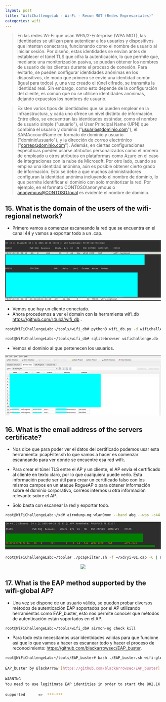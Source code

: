 ```yaml
---
layout: post
title: "WifiChallengeLab - Wi-Fi - Recon MGT (Redes Empresariales)"
categories: wifi
---
```


>En las redes Wi-Fi que usan WPA/2-Enterprise (WPA MGT), las identidades se utilizan para autenticar a los usuarios y dispositivos que intentan conectarse, funcionando como el nombre de usuario al iniciar sesión. Por diseño, estas identidades se envían antes de establecer el túnel TLS que cifra la autenticación, lo que permite que, mediante una monitorización pasiva, se puedan obtener los nombres de usuario de los clientes durante el proceso de conexión. Para evitarlo, se pueden configurar identidades anónimas en los dispositivos, de modo que primero se envíe una identidad común (igual para todos) y, una vez creado el túnel cifrado, se transmita la identidad real. Sin embargo, como esto depende de la configuración del cliente, es común que no se utilicen identidades anónimas, dejando expuestos los nombres de usuario.

>Existen varios tipos de identidades que se pueden emplear en la infraestructura, y cada uno ofrece un nivel distinto de información. Entre ellos, se encuentran las identidades estándar, como el nombre de usuario simple ("usuario"), el User Principal Name (UPN) que combina el usuario y dominio ("usuario@dominio.com"), el SAMAccountName en formato de dominio y usuario ("dominio\usuario"), y la dirección de correo electrónico ("correo@dominio.com"). Además, en ciertas configuraciones específicas pueden usarse atributos personalizados como el número de empleado u otros atributos en plataformas como Azure en el caso de integraciones con la nube de Microsoft.
Por otro lado, cuando se emplea una identidad anónima, aún es posible obtener cierto grado de información. Esto se debe a que muchos administradores configuran la identidad anónima incluyendo el nombre de dominio, lo que permite identificar el dominio con solo monitorizar la red. Por ejemplo, en el formato CONTOSO\anonymous o anonymous@CONTOSO.local es evidente el nombre de dominio.

## 15. What is the domain of the users of the wifi-regional network?

- Primero vamos a comenzar escaneando la red que se encuentra en el canal 44 y vamos a exportar todo a un .cap.

<p align="center">
<img src="https://github.com/MiguelRega77/miguelrega77.github.io/blob/main/assets/wifi/Recon%20MGT/1.png?raw=true">
</p>

- Vemos que hay un cliente conectado.
- Ahora procedemos a ver el domain con la herramienta wifi_db <https://github.com/r4ulcl/wifi_db> .

```bash
root@WiFiChallengeLab:~/tools/wifi_db# python3 wifi_db.py -d wifichallenge.db /home/user/temp/captura-01.cap
```

```bash
root@WiFiChallengeLab:~/tools/wifi_db# sqlitebrowser wifichallenge.db
```

- Vemos el dominio al que pertenecen los usuarios.

<p align="center">
<img src="https://github.com/MiguelRega77/miguelrega77.github.io/blob/main/assets/wifi/Recon%20MGT/2.png?raw=true">
</p>

## 16. What is the email address of the servers certificate?

- Nos dice que para poder ver el datos del certificado podemos usar esta herramienta: pcapFilter.sh lo que vamos a hacer es comenzar escaneando para ver donde se encuentre esa red wifi:.

- Para crear el túnel TLS entre el AP y un cliente, el AP envía el certificado al cliente en texto claro, por lo que cualquiera puede verlo. Esta información puede ser útil para crear un certificado falso con los mismos campos en un ataque RogueAP o para obtener información sobre el dominio corporativo, correos internos u otra información relevante sobre el AP.

- Solo basta con escanear la red y exportar todo.

```bash
root@WiFiChallengeLab:~/xd# airodump-ng wlan0mon --band abg --wps -c44 -w yi
```

<p align"center">
<img src="https://github.com/MiguelRega77/miguelrega77.github.io/blob/main/assets/wifi/Recon%20MGT/3.png?raw=true">
</p>

```bash
root@WiFiChallengeLab:~/tools# ./pcapFilter.sh -f ~/xd/yi-01.cap -C | more
````

<p align="center">
<img src="https://github.com/MiguelRega77/miguelrega77.github.io/blob/main/assets/wifi/Recon%20MGT/4.png?raw=true">
</p>

## 17. What is the EAP method supported by the wifi-global AP?

- Una vez se dispone de un usuario válido, se pueden probar diversos métodos de autenticación EAP soportados por el AP utilizando herramientas como EAP_buster, esto nos permite conocer que métodos de autenticación están soportados en el AP.

```bash
root@WiFiChallengeLab:~/tools/wifi_db# airmon-ng check kill
```

- Para todo esto necesitamos usar identidades validas para que funcione así que lo que vamos a hacer es escanear todo y hacer el proceso de reconocimiento: <https://github.com/blackarrowsec/EAP_buster>.

```bash
root@WiFiChallengeLab:~/tools/EAP_buster# bash ./EAP_buster.sh wifi-global 'GLOBAL\\GlobalAdmin' wlan1

EAP_buster by BlackArrow [https://github.com/blackarrowsec/EAP_buster]

WARNING
You need to use legitimate EAP identities in order to start the 802.1X authentication process and get reliable results (EAP identites can be collected using sniffing tools such as crEAP, just make sure you use a real identity and not an anonymous one => https://github.com/Snizz/crEAP)

supported      =>  ***-***
```

